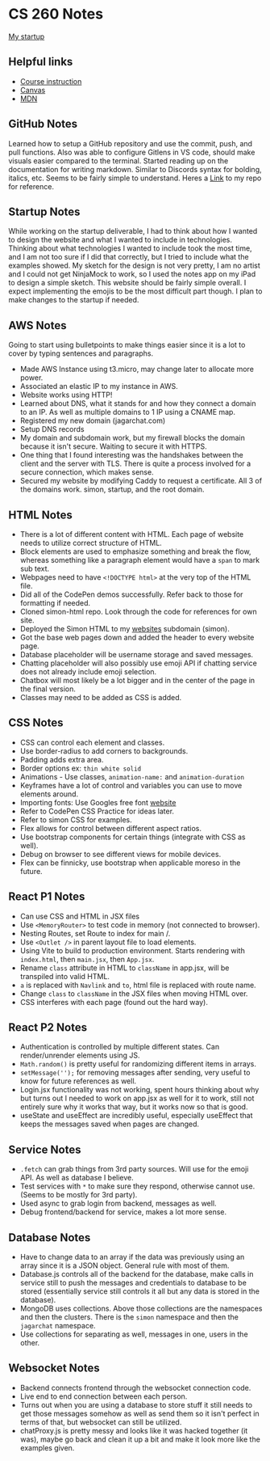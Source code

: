 # CS 260 Notes

[My startup](https://simon.cs260.click)

## Helpful links

- [Course instruction](https://github.com/webprogramming260)
- [Canvas](https://byu.instructure.com)
- [MDN](https://developer.mozilla.org)

## GitHub Notes

Learned how to setup a GitHub repository and use the commit, push, and pull functions. Also was able to configure Gitlens in VS code, should make visuals easier compared to the terminal. Started reading up on the documentation for writing markdown. Similar to Discords syntax for bolding, italics, etc. Seems to be fairly simple to understand. Heres a [Link](https://github.com/JagarJaguar/startup) to my repo for reference.

## Startup Notes

While working on the startup deliverable, I had to think about how I wanted to design the website and what I wanted to include in technologies. Thinking about what technologies I wanted to include took the most time, and I am not too sure if I did that correctly, but I tried to include what the examples showed. My sketch for the design is not very pretty, I am no artist and I could not get NinjaMock to work, so I used the notes app on my iPad to design a simple sketch. This website should be fairly simple overall. I expect implementing the emojis to be the most difficult part though. I plan to make changes to the startup if needed.

## AWS Notes

Going to start using bulletpoints to make things easier since it is a lot to cover by typing sentences and paragraphs.
- Made AWS Instance using t3.micro, may change later to allocate more power.
- Associated an elastic IP to my instance in AWS.
- Website works using HTTP!
- Learned about DNS, what it stands for and how they connect a domain to an IP. As well as multiple domains to 1 IP using a CNAME map.
- Registered my new domain (jagarchat.com)
- Setup DNS records
- My domain and subdomain work, but my firewall blocks the domain because it isn't secure. Waiting to secure it with HTTPS.
- One thing that I found interesting was the handshakes between the client and the server with TLS. There is quite a process involved for a secure connection, which makes sense.
- Secured my website by modifying Caddy to request a certificate. All 3 of the domains work. simon, startup, and the root domain.

## HTML Notes

- There is a lot of different content with HTML. Each page of website needs to utilize correct structure of HTML.
- Block elements are used to emphasize something and break the flow, whereas something like a paragraph element would have a `span` to mark sub text.
- Webpages need to have `<!DOCTYPE html>` at the very top of the HTML file.
- Did all of the CodePen demos successfully. Refer back to those for formatting if needed. 
- Cloned simon-html repo. Look through the code for references for own site.
- Deployed the Simon HTML to my [websites](https://simon.jagarchat.com/) subdomain (simon).
- Got the base web pages down and added the header to every website page.
- Database placeholder will be username storage and saved messages.
- Chatting placeholder will also possibly use emoji API if chatting service does not already include emoji selection.
- Chatbox will most likely be a lot bigger and in the center of the page in the final version.
- Classes may need to be added as CSS is added.

## CSS Notes

- CSS can control each element and classes.
- Use border-radius to add corners to backgrounds.
- Padding adds extra area.
- Border options ex: `thin white solid`
- Animations - Use classes, `animation-name:` and `animation-duration`
- Keyframes have a lot of control and variables you can use to move elements around.
- Importing fonts: Use Googles free font [website](https://fonts.google.com/)
- Refer to CodePen CSS Practice for ideas later.
- Refer to simon CSS for examples.
- Flex allows for control between different aspect ratios.
- Use bootstrap components for certain things (integrate with CSS as well).
- Debug on browser to see different views for mobile devices.
- Flex can be finnicky, use bootstrap when applicable moreso in the future.

## React P1 Notes
- Can use CSS and HTML in JSX files
- Use `<MemoryRouter>` to test code in memory (not connected to browser).
- Nesting Routes, set Route to index for main /.
- Use `<Outlet />` in parent layout file to load elements.
- Using Vite to build to production environment. Starts rendering with `index.html`, then `main.jsx`, then `App.jsx`.
- Rename `class` attribute in HTML to `className` in app.jsx, will be transpiled into valid HTML.
- `a` is replaced with `Navlink` and `to`, html file is replaced with route name.
- Change `class` to `className` in the JSX files when moving HTML over.
- CSS interferes with each page (found out the hard way).

## React P2 Notes
- Authentication is controlled by multiple different states. Can render/unrender elements using JS.
- `Math.random()` is pretty useful for randomizing different items in arrays.
- `setMessage('');` for removing messages after sending, very useful to know for future references as well.
- Login.jsx functionality was not working, spent hours thinking about why but turns out I needed to work on app.jsx as well for it to work, still not entirely sure why it works that way, but it works now so that is good.
- useState and useEffect are incredibly useful, especially useEffect that keeps the messages saved when pages are changed.

## Service Notes
- `.fetch` can grab things from 3rd party sources. Will use for the emoji API. As well as database I believe. 
- Test services with `*` to make sure they respond, otherwise cannot use. (Seems to be mostly for 3rd party).
- Used async to grab login from backend, messages as well.
- Debug frontend/backend for service, makes a lot more sense. 

## Database Notes
- Have to change data to an array if the data was previously using an array since it is a JSON object. General rule with most of them.
- Database.js controls all of the backend for the database, make calls in service still to push the messages and credentials to database to be stored (essentially service still controls it all but any data is stored in the database).
- MongoDB uses collections. Above those collections are the namespaces and then the clusters. There is the `simon` namespace and then the `jagarchat` namespace.
- Use collections for separating as well, messages in one, users in the other.

## Websocket Notes
- Backend connects frontend through the websocket connection code.
- Live end to end connection between each person.
- Turns out when you are using a database to store stuff it still needs to get those messages somehow as well as send them so it isn't perfect in terms of that, but websocket can still be utilized.
- chatProxy.js is pretty messy and looks like it was hacked together (it was), maybe go back and clean it up a bit and make it look more like the examples given.